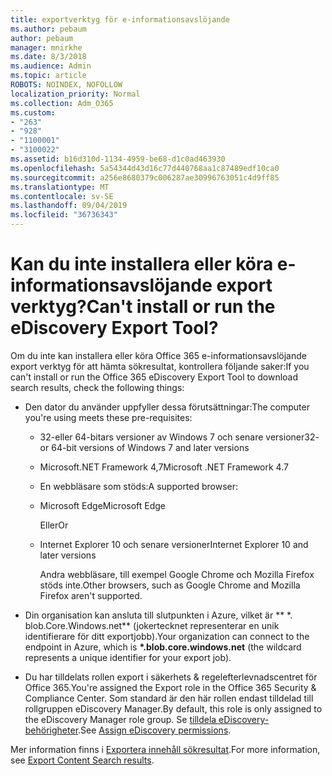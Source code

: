 ```yaml
---
title: exportverktyg för e-informationsavslöjande
ms.author: pebaum
author: pebaum
manager: mnirkhe
ms.date: 8/3/2018
ms.audience: Admin
ms.topic: article
ROBOTS: NOINDEX, NOFOLLOW
localization_priority: Normal
ms.collection: Adm_O365
ms.custom:
- "263"
- "928"
- "1100001"
- "3100022"
ms.assetid: b16d310d-1134-4959-be68-d1c0ad463930
ms.openlocfilehash: 5a54344d43d16c77d440768aa1c87489edf10ca0
ms.sourcegitcommit: a256e8680379c006287ae30996763051c4d9ff85
ms.translationtype: MT
ms.contentlocale: sv-SE
ms.lasthandoff: 09/04/2019
ms.locfileid: "36736343"
---
```

# <a name="cant-install-or-run-the-ediscovery-export-tool"></a><span data-ttu-id="b435c-102">Kan du inte installera eller köra e-informationsavslöjande export verktyg?</span><span class="sxs-lookup"><span data-stu-id="b435c-102">Can't install or run the eDiscovery Export Tool?</span></span>

<span data-ttu-id="b435c-103">Om du inte kan installera eller köra Office 365 e-informationsavslöjande export verktyg för att hämta sökresultat, kontrollera följande saker:</span><span class="sxs-lookup"><span data-stu-id="b435c-103">If you can't install or run the Office 365 eDiscovery Export Tool to download search results, check the following things:</span></span>
  
- <span data-ttu-id="b435c-104">Den dator du använder uppfyller dessa förutsättningar:</span><span class="sxs-lookup"><span data-stu-id="b435c-104">The computer you're using meets these pre-requisites:</span></span>

  - <span data-ttu-id="b435c-105">32-eller 64-bitars versioner av Windows 7 och senare versioner</span><span class="sxs-lookup"><span data-stu-id="b435c-105">32- or 64-bit versions of Windows 7 and later versions</span></span>

  - <span data-ttu-id="b435c-106">Microsoft.NET Framework 4,7</span><span class="sxs-lookup"><span data-stu-id="b435c-106">Microsoft .NET Framework 4.7</span></span>

  - <span data-ttu-id="b435c-107">En webbläsare som stöds:</span><span class="sxs-lookup"><span data-stu-id="b435c-107">A supported browser:</span></span>

  - <span data-ttu-id="b435c-108">Microsoft Edge</span><span class="sxs-lookup"><span data-stu-id="b435c-108">Microsoft Edge</span></span>

    <span data-ttu-id="b435c-109">Eller</span><span class="sxs-lookup"><span data-stu-id="b435c-109">Or</span></span>

  - <span data-ttu-id="b435c-110">Internet Explorer 10 och senare versioner</span><span class="sxs-lookup"><span data-stu-id="b435c-110">Internet Explorer 10 and later versions</span></span>

    <span data-ttu-id="b435c-111">Andra webbläsare, till exempel Google Chrome och Mozilla Firefox stöds inte.</span><span class="sxs-lookup"><span data-stu-id="b435c-111">Other browsers, such as Google Chrome and Mozilla Firefox aren't supported.</span></span>

- <span data-ttu-id="b435c-112">Din organisation kan ansluta till slutpunkten i Azure, vilket är \*\* \*. blob.Core.Windows.net\*\* (jokertecknet representerar en unik identifierare för ditt exportjobb).</span><span class="sxs-lookup"><span data-stu-id="b435c-112">Your organization can connect to the endpoint in Azure, which is **\*.blob.core.windows.net** (the wildcard represents a unique identifier for your export job).</span></span>

- <span data-ttu-id="b435c-113">Du har tilldelats rollen export i säkerhets &amp; regelefterlevnadscentret för Office 365.</span><span class="sxs-lookup"><span data-stu-id="b435c-113">You're assigned the Export role in the Office 365 Security &amp; Compliance Center.</span></span> <span data-ttu-id="b435c-114">Som standard är den här rollen endast tilldelad till rollgruppen eDiscovery Manager.</span><span class="sxs-lookup"><span data-stu-id="b435c-114">By default, this role is only assigned to the eDiscovery Manager role group.</span></span> <span data-ttu-id="b435c-115">Se [tilldela eDiscovery-behörigheter](https://docs.microsoft.com/office365/securitycompliance/assign-ediscovery-permissions).</span><span class="sxs-lookup"><span data-stu-id="b435c-115">See [Assign eDiscovery permissions](https://docs.microsoft.com/office365/securitycompliance/assign-ediscovery-permissions).</span></span>

<span data-ttu-id="b435c-116">Mer information finns i [Exportera innehåll sökresultat](https://docs.microsoft.com/office365/securitycompliance/export-search-results).</span><span class="sxs-lookup"><span data-stu-id="b435c-116">For more information, see [Export Content Search results](https://docs.microsoft.com/office365/securitycompliance/export-search-results).</span></span>
  